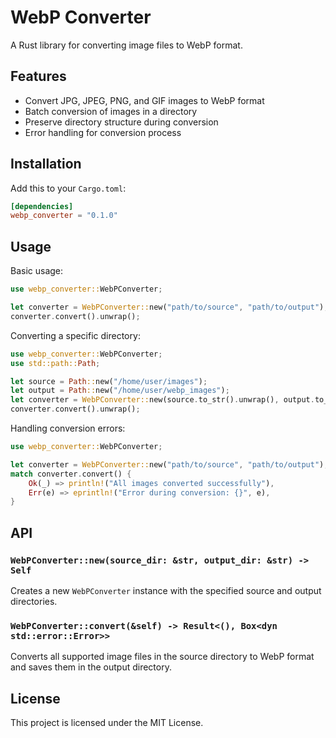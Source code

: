 # WebP Converter

A Rust library for converting image files to WebP format.

## Features

- Convert JPG, JPEG, PNG, and GIF images to WebP format
- Batch conversion of images in a directory
- Preserve directory structure during conversion
- Error handling for conversion process

## Installation

Add this to your `Cargo.toml`:

```toml
[dependencies]
webp_converter = "0.1.0"
```

## Usage

Basic usage:

```rust
use webp_converter::WebPConverter;

let converter = WebPConverter::new("path/to/source", "path/to/output");
converter.convert().unwrap();
```

Converting a specific directory:

```rust
use webp_converter::WebPConverter;
use std::path::Path;

let source = Path::new("/home/user/images");
let output = Path::new("/home/user/webp_images");
let converter = WebPConverter::new(source.to_str().unwrap(), output.to_str().unwrap());
converter.convert().unwrap();
```

Handling conversion errors:

```rust
use webp_converter::WebPConverter;

let converter = WebPConverter::new("path/to/source", "path/to/output");
match converter.convert() {
    Ok(_) => println!("All images converted successfully"),
    Err(e) => eprintln!("Error during conversion: {}", e),
}
```

## API

### `WebPConverter::new(source_dir: &str, output_dir: &str) -> Self`

Creates a new `WebPConverter` instance with the specified source and output directories.

### `WebPConverter::convert(&self) -> Result<(), Box<dyn std::error::Error>>`

Converts all supported image files in the source directory to WebP format and saves them in the output directory.

## License

This project is licensed under the MIT License.
